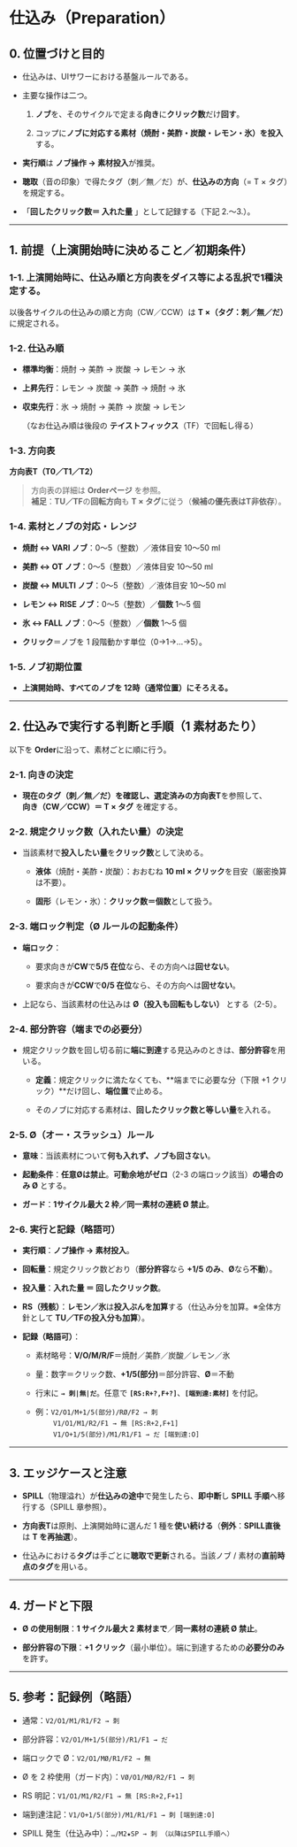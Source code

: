 # 仕込み（Preparation）

## 0. 位置づけと目的

- 仕込みは、UIサワーにおける基盤ルールである。
    
- 主要な操作は二つ。
    
    1. **ノブ**を、そのサイクルで定まる**向き**に**クリック数**だけ**回す**。
        
    2. コップに**ノブに対応する素材（焼酎・美酢・炭酸・レモン・氷）を投入**する。
        
- **実行順**は **ノブ操作 → 素材投入**が推奨。
    
- **聴取**（音の印象）で得たタグ（刺／無／だ）が、**仕込みの方向**（= T × タグ）を規定する。
    
- 「**回したクリック数＝ 入れた量** 」として記録する（下記 2.〜3.）。
    

---

## 1. 前提（上演開始時に決めること／初期条件）

### 1-1. 上演開始時に、仕込み順と方向表をダイス等による乱択で1種決定する。  
以後各サイクルの仕込みの順と方向（CW／CCW）は **T ×（タグ：刺／無／だ）** に規定される。

### 1-2. 仕込み順 

- **標準均衡**：焼酎 → 美酢 → 炭酸 → レモン → 氷
    
- **上昇先行**：レモン → 炭酸 → 美酢 → 焼酎 → 氷
    
- **収束先行**：氷 → 焼酎 → 美酢 → 炭酸 → レモン  
    
    （なお仕込み順は後段の **テイストフィックス**（TF）で回転し得る）


### 1-3. 方向表

 **方向表T（T0／T1／T2）** 

> 方向表の詳細は **Orderページ** を参照。  
> **補足**：**TU／TF**の**回転方向**も **T × タグ**に従う（**候補の優先表はT非依存**）。

### 1-4. 素材とノブの対応・レンジ

- **焼酎 ↔ VARI ノブ**：0〜5（整数）／液体目安 10〜50 ml
    
- **美酢 ↔ OT ノブ**：0〜5（整数）／液体目安 10〜50 ml
    
- **炭酸 ↔ MULTI ノブ**：0〜5（整数）／液体目安 10〜50 ml
    
- **レモン ↔ RISE ノブ**：0〜5（整数）／**個数** 1〜5 個
    
- **氷 ↔ FALL ノブ**：0〜5（整数）／**個数** 1〜5 個
    
- **クリック**＝ノブを 1 段階動かす単位（0→1→…→5）。
    

### 1-5. ノブ初期位置

- **上演開始時、すべてのノブを 12時（通常位置）にそろえる。**
    

---

## 2. 仕込みで実行する判断と手順（1 素材あたり）

以下を **Order**に沿って、素材ごとに順に行う。

### 2-1. 向きの決定

- **現在のタグ（刺／無／だ）**を確認し、選定済みの**方向表T**を参照して、  
    **向き（CW／CCW）＝ T × タグ** を確定する。
    

### 2-2. 規定クリック数（入れたい量）の決定

- 当該素材で**投入したい量**を**クリック数**として決める。
    
    - **液体**（焼酎・美酢・炭酸）：おおむね **10 ml × クリック**を目安（厳密換算は不要）。
        
    - **固形**（レモン・氷）：**クリック数＝個数**として扱う。
        

### 2-3. 端ロック判定（Ø ルールの起動条件）

- **端ロック**：
    
    - 要求向きが**CW**で**5/5 在位**なら、その方向へは**回せない**。
        
    - 要求向きが**CCW**で**0/5 在位**なら、その方向へは**回せない**。
        
- 上記なら、当該素材の仕込みは **Ø（投入も回転もしない）** とする（2-5）。
    

### 2-4. 部分許容（端までの必要分）

- 規定クリック数を回し切る前に**端に到達**する見込みのときは、**部分許容**を用いる。
    
    - **定義**：規定クリックに満たなくても、**端までに必要な分（下限 +1 クリック）**だけ回し、**端位置**で止める。
        
    - そのノブに対応する素材は、**回したクリック数と等しい量**を入れる。
        

### 2-5. Ø（オー・スラッシュ）ルール

- **意味**：当該素材について**何も入れず、ノブも回さない**。
    
- **起動条件**：**任意Øは禁止**。**可動余地がゼロ**（2-3 の端ロック該当）**の場合のみ Ø** とする。
    
- **ガード**：**1サイクル最大 2 枠／同一素材の連続 Ø 禁止**。
    

### 2-6. 実行と記録（略語可）

- **実行順**：**ノブ操作 → 素材投入**。
    
- **回転量**：規定クリック数どおり（**部分許容**なら **+1/5 のみ**、**Ø**なら**不動**）。
    
- **投入量**：**入れた量 ＝ 回したクリック数**。
    
- **RS（残骸）**：**レモン／氷**は**投入ぶんを加算**する（仕込み分を加算。※全体方針として **TU／TFの投入分も加算**）。
    
- **記録（略語可）**：
    
    - 素材略号：**V/O/M/R/F**＝焼酎／美酢／炭酸／レモン／氷
        
    - 量：数字＝クリック数、**+1/5(部分)**＝部分許容、**Ø**＝不動
        
    - 行末に **`→ 刺|無|だ`**。任意で **`[RS:R+?,F+?]`**、**`[端到達:素材]`** を付記。
        
    - 例：`V2/O1/M+1/5(部分)/RØ/F2 → 刺`  
        　　 `V1/O1/M1/R2/F1 → 無 [RS:R+2,F+1]`  
        　　 `V1/O+1/5(部分)/M1/R1/F1 → だ [端到達:O]`
        

---

## 3. エッジケースと注意

- **SPILL**（物理溢れ）が**仕込みの途中**で発生したら、**即中断**し **SPILL 手順**へ移行する（SPILL 章参照）。
    
- **方向表T**は原則、上演開始時に選んだ 1 種を**使い続ける**（**例外**：**SPILL直後**は **T を再抽選**）。
    
- 仕込みにおける**タグ**は手ごとに**聴取で更新**される。当該ノブ / 素材の**直前時点のタグ**を用いる。
    

---

## 4. ガードと下限

- **Ø の使用制限**：**1 サイクル最大 2 素材まで**／**同一素材の連続 Ø 禁止**。
    
- **部分許容の下限**：**+1 クリック**（最小単位）。端に到達するための**必要分のみ**を許す。
    

---

## 5. 参考：記録例（略語）

- 通常：`V2/O1/M1/R1/F2 → 刺`
    
- 部分許容：`V2/O1/M+1/5(部分)/R1/F1 → だ`
    
- 端ロックで Ø：`V2/O1/MØ/R1/F2 → 無`
    
- Ø を 2 枠使用（ガード内）：`VØ/O1/MØ/R2/F1 → 刺`
    
- RS 明記：`V1/O1/M1/R2/F1 → 無 [RS:R+2,F+1]`
    
- 端到達注記：`V1/O+1/5(部分)/M1/R1/F1 → 刺 [端到達:O]`
    
- SPILL 発生（仕込み中）：`…/M2★SP → 刺 （以降はSPILL手順へ）`
